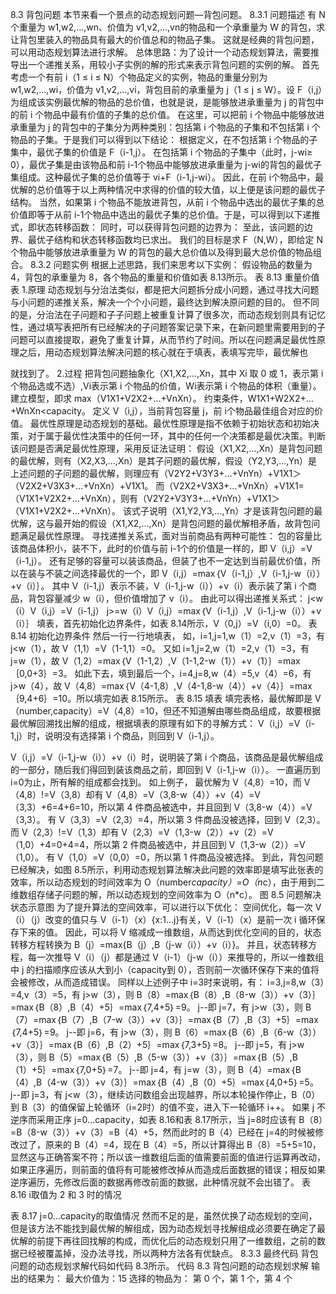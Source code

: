 
8.3 背包问题
本节来看一个景点的动态规划问题—背包问题。
8.3.1 问题描述
有 N 个重量为 w1,w2,...,wn、价值为 v1,v2,...,vn的物品和一个承重量为 W 的背包，求让背包里装入的物品具有最大的价值总和的物品子集。
这就是经典的背包问题，可以用动态规划算法进行求解。
总体思路：为了设计一个动态规划算法，需要推导出一个递推关系，用较小子实例的解的形式来表示背包问题的实例的解。
首先考虑一个有前 i（1 ≤ i ≤ N）个物品定义的实例，物品的重量分别为 w1,w2,...,wi，价值为 v1,v2,...,vi，背包目前的承重量为 j（1 ≤ j ≤ W）。设 F（i,j）为组成该实例最优解的物品的总价值，也就是说，是能够放进承重量为 j 的背包中的前 i 个物品中最有价值的子集的总价值。
在这里，可以把前 i 个物品中能够放进承重量为 j 的背包中的子集分为两种类别：包括第 i 个物品的子集和不包括第 i 个物品的子集。于是我们可以得到以下结论：
根据定义，在不包括第 i 个物品的子集中，最优子集的价值是 F（i-1,j）。
在包括第 i 个物品的子集中（此时，j-wi≥ 0），最优子集是由该物品和前 i-1个物品中能够放进承重量为 j-wi的背包的最优子集组成。这种最优子集的总价值等于 vi+F（i-1,j-wi）。
因此，在前 i个物品中，最优解的总价值等于以上两种情况中求得的价值的较大值，以上便是该问题的最优子结构。
当然，如果第 i 个物品不能放进背包，从前 i 个物品中选出的最优子集的总价值即等于从前 i-1个物品中选出的最优子集的总价值。于是，可以得到以下递推式，即状态转移函数：
同时，可以获得背包问题的边界为：
至此，该问题的边界、最优子结构和状态转移函数均已求出。
我们的目标是求 F（N,W），即给定 N 个物品中能够放进承重量为 W 的背包的最大总价值以及得到最大总价值的物品组合。
8.3.2 问题实例
根据上述思路，我们来思考以下实例：
假设物品的数量为 4，背包的承重量为 8，各个物品的重量和价值如表 8.13所示。
表 8.13 重量价值表
1.原理
动态规划与分治法类似，都是把大问题拆分成小问题，通过寻找大问题与小问题的递推关系，解决一个个小问题，最终达到解决原问题的目的。
但不同的是，分治法在子问题和子子问题上被重复计算了很多次，而动态规划则具有记忆性，通过填写表把所有已经解决的子问题答案记录下来，在新问题里需要用到的子问题可以直接提取，避免了重复计算，从而节约了时间。所以在问题满足最优性原理之后，用动态规划算法解决问题的核心就在于填表，表填写完毕，最优解也


就找到了。
2.过程
把背包问题抽象化（X1,X2,…,Xn，其中 Xi 取 0 或 1，表示第 i 个物品选或不选）,Vi表示第 i 个物品的价值，Wi表示第 i 个物品的体积（重量）。
建立模型，即求 max（V1X1+V2X2+…+VnXn）。
约束条件，W1X1+W2X2+…+WnXn<capacity。
定义 V（i,j），当前背包容量 j，前 i个物品最佳组合对应的价值。
最优性原理是动态规划的基础。最优性原理是指不依赖于初始状态和初始决策，对于属于最优性决策中的任何一环，其中的任何一个决策都是最优决策。判断该问题是否满足最优性原理，采用反证法证明：
假设（X1,X2,…,Xn）是背包问题的最优解，则有（X2,X3,…,Xn）是其子问题的最优解，假设（Y2,Y3,…,Yn）是上述问题的子问题的最优解，则理应有（V2Y2+V3Y3+…+VnYn）+V1X1＞（V2X2+V3X3+…+VnXn）+V1X1。
而（V2X2+V3X3+…+VnXn）+V1X1=（V1X1+V2X2+…+VnXn），则有（V2Y2+V3Y3+…+VnYn）+V1X1＞（V1X1+V2X2+…+VnXn）。
该式子说明（X1,Y2,Y3,…,Yn）才是该背包问题的最优解，这与最开始的假设（X1,X2,…,Xn）是背包问题的最优解相矛盾，故背包问题满足最优性原理。
寻找递推关系式，面对当前商品有两种可能性：
包的容量比该商品体积小，装不下，此时的价值与前 i-1个的价值是一样的，即 V（i,j）=V（i-1,j）。
还有足够的容量可以装该商品，但装了也不一定达到当前最优价值，所以在装与不装之间选择最优的一个，即 V（i,j）=max｛V（i-1,j）,V（i-1,j-w（i））+v（i）｝。
其中 V（i-1,j）表示不装，V（i-1,j-w（i））+v（i）表示装了第 i 个商品，背包容量减少 w（i），但价值增加了 v（i）。
由此可以得出递推关系式：
j<w（i）V（i,j）=V（i-1,j）
j>=w（i）V（i,j）=max｛V（i-1,j）,V（i-1,j-w（i））+v（i）｝
填表，首先初始化边界条件，如表 8.14所示，V（0,j）=V（i,0）=0。
表 8.14 初始化边界条件
然后一行一行地填表，
如，i=1,j=1,w（1）=2,v（1）=3，有 j<w（1），故 V（1,1）=V（1-1,1）=0。
又如 i=1,j=2,w（1）=2,v（1）=3，有 j=w（1），故 V（1,2）=max｛V（1-1,2）,V（1-1,2-w（1））+v（1）｝=max｛0,0+3｝=3。
如此下去，填到最后一个，i=4,j=8,w（4）=5,v（4）=6，有 j>w（4），故 V（4,8）=max｛V（4-1,8）,V（4-1,8-w（4））+v（4）｝=max｛9,4+6｝=10。所以填完如表 8.15所示。
表 8.15 填表
填完表格，最优解即是 V（number,capacity）=V（4,8）=10，但还不知道解由哪些商品组成，故要根据最优解回溯找出解的组成，根据填表的原理有如下的寻解方式：
V（i,j）=V（i-1,j）时，说明没有选择第 i 个商品，则回到 V（i-1,j）。


V（i,j）=V（i-1,j-w（i））+v（i）时，说明装了第 i 个商品，该商品是最优解组成的一部分，随后我们得回到装该商品之前，即回到 V（i-1,j-w（i））。
一直遍历到 i=0为止，所有解的组成都会找到。
如上例子，
最优解为 V（4,8）=10，而 V（4,8）!=V（3,8）却有 V（4,8）=V（3,8-w（4））+v（4）=V（3,3）+6=4+6=10，所以第 4 件商品被选中，并且回到 V（3,8-w（4））=V（3,3）。
有 V（3,3）=V（2,3）=4，所以第 3 件商品没被选择，回到 V（2,3）。
而 V（2,3）!=V（1,3）却有 V（2,3）=V（1,3-w（2））+v（2）=V（1,0）+4=0+4=4，所以第 2 件商品被选中，并且回到 V（1,3-w（2））=V（1,0）。
有 V（1,0）=V（0,0）=0，所以第 1 件商品没被选择。
到此，背包问题已经解决，如图 8.5所示，利用动态规划算法解决此问题的效率即是填写此张表的效率，所以动态规划的时间效率为 O（number*capacity）=O（n*c），由于用到二维数组存储子问题的解，所以动态规划的空间效率为 O（n*c）。
图 8.5 问题解决状态示意图
为了提升算法的空间效率，可以进行以下优化：
空间优化，每一次 V（i）（j）改变的值只与 V（i-1）（x）{x:1...j}有关，V（i-1）（x）是前一次 i 循环保存下来的值。
因此，可以将 V 缩减成一维数组，从而达到优化空间的目的，状态转移方程转换为 B（j）=max{B（j）,B（j-w（i））+v（i）}。
并且，状态转移方程，每一次推导 V（i）（j）都是通过 V（i-1）（j-w（i））来推导的，所以一维数组中 j 的扫描顺序应该从大到小（capacity到 0），否则前一次循环保存下来的值将会被修改，从而造成错误。
同样以上述例子中 i=3时来说明，有：
i=3,j=8,w（3）=4,v（3）=5，有 j>w（3），则 B（8）=max｛B（8）,B（8-w（3））+v（3）｝=max｛B（8）,B（4）+5｝=max｛7,4+5｝=9。
j--即 j=7，有 j>w（3），则 B（7）=max｛B（7）,B（7-w（3））+v（3）｝=max｛B（7）,B（3）+5｝=max｛7,4+5｝=9。
j--即 j=6，有 j>w（3），则 B（6）=max｛B（6）,B（6-w（3））+v（3）｝=max｛B（6）,B（2）+5｝=max｛7,3+5｝=8。
j--即 j=5，有 j>w（3），则 B（5）=max｛B（5）,B（5-w（3））+v（3）｝=max｛B（5）,B（1）+5｝=max｛7,0+5｝=7。
j--即 j=4，有 j=w（3），则 B（4）=max｛B（4）,B（4-w（3））+v（3）｝=max｛B（4）,B（0）+5｝=max｛4,0+5｝=5。
j--即 j=3，有 j<w（3），继续访问数组会出现越界，所以本轮操作停止，B（0）到 B（3）的值保留上轮循环（i=2时）的值不变，进入下一轮循环 i++。
如果 j 不逆序而采用正序 j=0...capacity，如表 8.16和表 8.17所示，当 j=8时应该有 B（8）=B（8-w（3））+v（3）=B（4）+5，然而此时的 B（4）已经在 j=4的时候被修改过了，原来的 B（4）=4，现在 B（4）=5，所以计算得出 B（8）=5+5=10，显然这与正确答案不符；所以该一维数组后面的值需要前面的值进行运算再改动，如果正序遍历，则前面的值将有可能被修改掉从而造成后面数据的错误；相反如果逆序遍历，先修改后面的数据再修改前面的数据，此种情况就不会出错了。
表 8.16 i取值为 2 和 3 时的情况


表 8.17 j=0...capacity的取值情况
然而不足的是，虽然优换了动态规划的空间，但是该方法不能找到最优解的解组成，因为动态规划寻找解组成必须要在确定了最优解的前提下再往回找解的构成，而优化后的动态规划只用了一维数组，之前的数据已经被覆盖掉，没办法寻找，所以两种方法各有优缺点。
8.3.3 最终代码
背包问题的动态规划求解代码如代码 8.3所示。
代码 8.3 背包问题的动态规划求解
输出的结果为：
最大价值为：15
选择的物品为：
第 0 个，第 1 个，第 4 个

